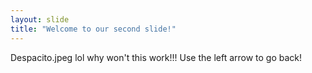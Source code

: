 ```yaml
---
layout: slide
title: "Welcome to our second slide!"
---
```

Despacito.jpeg lol why won't this work!!!
Use the left arrow to go back!
